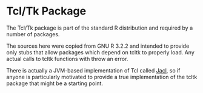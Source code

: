 
# Tcl/Tk Package

The Tcl/Tk package is part of the standard R distribution and required by a number of packages.

The sources here were copied from GNU R 3.2.2 and intended to provide only stubs that allow packages which
depend on tcltk to properly load. Any actual calls to tcltk functions with throw an error.

There is actually a JVM-based implementation of Tcl called [Jacl](http://tcljava.sourceforge.net/docs/website/index.html),
so if anyone is particularly motivated to provide a true implementation of the tcltk package that might be a starting 
point.